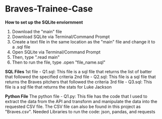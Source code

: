 # Braves-Trainee-Case
**How to set up the SQLite enviornment**
1. Download the "main" file
2. Download SQLite via Terminal/Command Prompt
3. Create a text file in the same location as the "main" file and change it to a .sql file
4. Open SQLite via Terminal/Command Prompt
5. Then, type ".read main"
6. Then to run the file, type .open "file_name.sql"

**SQL Files**
1st file - Q1.sql:
  This file is a sql file that returns the list of batter that followed the specified criteria
2nd file - Q2.sql:
  This file is a sql file that returns the Braves pitchers that followed the criteria
3rd file - Q3.sql: 
  This file is a sql file that returns the stats for Luke Jackson
  
**Python File**
The python file - Q1.py:
  This file has the code that I used to extract the data from the API and transform and manipulate the data into the requested CSV file. The CSV file can also be found in this project as "Braves.csv".
  Needed Libraries to run the code: json, pandas, and requests
